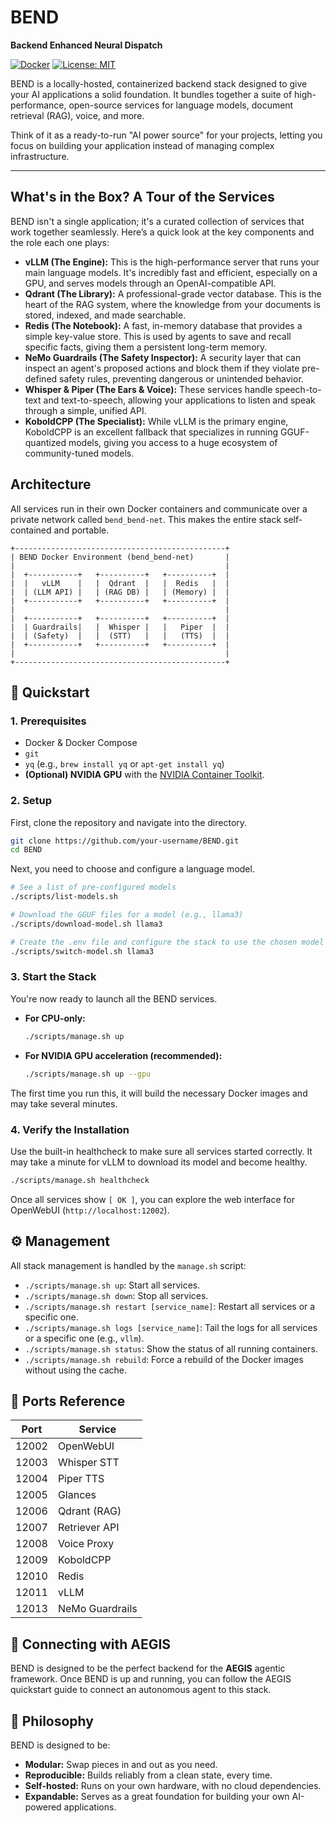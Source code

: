 # BEND
**Backend Enhanced Neural Dispatch**

[![Docker](https://img.shields.io/badge/containerized-Docker-blue)](https://www.docker.com/)
[![License: MIT](https://img.shields.io/badge/License-MIT-yellow.svg)](https://opensource.org/licenses/MIT)

BEND is a locally-hosted, containerized backend stack designed to give your AI applications a solid foundation. It bundles together a suite of high-performance, open-source services for language models, document retrieval (RAG), voice, and more.

Think of it as a ready-to-run "AI power source" for your projects, letting you focus on building your application instead of managing complex infrastructure.

---

## What's in the Box? A Tour of the Services

BEND isn't a single application; it's a curated collection of services that work together seamlessly. Here’s a quick look at the key components and the role each one plays:

-   **vLLM (The Engine):** This is the high-performance server that runs your main language models. It's incredibly fast and efficient, especially on a GPU, and serves models through an OpenAI-compatible API.
-   **Qdrant (The Library):** A professional-grade vector database. This is the heart of the RAG system, where the knowledge from your documents is stored, indexed, and made searchable.
-   **Redis (The Notebook):** A fast, in-memory database that provides a simple key-value store. This is used by agents to save and recall specific facts, giving them a persistent long-term memory.
-   **NeMo Guardrails (The Safety Inspector):** A security layer that can inspect an agent's proposed actions and block them if they violate pre-defined safety rules, preventing dangerous or unintended behavior.
-   **Whisper & Piper (The Ears & Voice):** These services handle speech-to-text and text-to-speech, allowing your applications to listen and speak through a simple, unified API.
-   **KoboldCPP (The Specialist):** While vLLM is the primary engine, KoboldCPP is an excellent fallback that specializes in running GGUF-quantized models, giving you access to a huge ecosystem of community-tuned models.

## Architecture

All services run in their own Docker containers and communicate over a private network called `bend_bend-net`. This makes the entire stack self-contained and portable.

```
+-----------------------------------------------+
| BEND Docker Environment (bend_bend-net)       |
|                                               |
|  +-----------+   +----------+   +----------+  |
|  |   vLLM    |   |  Qdrant  |   |  Redis   |  |
|  | (LLM API) |   | (RAG DB) |   | (Memory) |  |
|  +-----------+   +----------+   +----------+  |
|                                               |
|  +-----------+   +----------+   +----------+  |
|  | Guardrails|   |  Whisper |   |   Piper  |  |
|  | (Safety)  |   |  (STT)   |   |   (TTS)  |  |
|  +-----------+   +----------+   +----------+  |
|                                               |
+-----------------------------------------------+
```

## 🚀 Quickstart

### 1. Prerequisites

-   Docker & Docker Compose
-   `git`
-   `yq` (e.g., `brew install yq` or `apt-get install yq`)
-   **(Optional) NVIDIA GPU** with the [NVIDIA Container Toolkit](https://docs.nvidia.com/datacenter/cloud-native/container-toolkit/latest/install-guide.html).

### 2. Setup

First, clone the repository and navigate into the directory.

```bash
git clone https://github.com/your-username/BEND.git
cd BEND
```

Next, you need to choose and configure a language model.

```bash
# See a list of pre-configured models
./scripts/list-models.sh

# Download the GGUF files for a model (e.g., llama3)
./scripts/download-model.sh llama3

# Create the .env file and configure the stack to use the chosen model
./scripts/switch-model.sh llama3
```

### 3. Start the Stack

You're now ready to launch all the BEND services.

-   **For CPU-only:**
    ```bash
    ./scripts/manage.sh up
    ```
-   **For NVIDIA GPU acceleration (recommended):**
    ```bash
    ./scripts/manage.sh up --gpu
    ```

The first time you run this, it will build the necessary Docker images and may take several minutes.

### 4. Verify the Installation

Use the built-in healthcheck to make sure all services started correctly. It may take a minute for vLLM to download its model and become healthy.

```bash
./scripts/manage.sh healthcheck
```

Once all services show `[ OK ]`, you can explore the web interface for OpenWebUI (`http://localhost:12002`).

## ⚙️ Management

All stack management is handled by the `manage.sh` script:

-   `./scripts/manage.sh up`: Start all services.
-   `./scripts/manage.sh down`: Stop all services.
-   `./scripts/manage.sh restart [service_name]`: Restart all services or a specific one.
-   `./scripts/manage.sh logs [service_name]`: Tail the logs for all services or a specific one (e.g., `vllm`).
-   `./scripts/manage.sh status`: Show the status of all running containers.
-   `./scripts/manage.sh rebuild`: Force a rebuild of the Docker images without using the cache.

## 🎯 Ports Reference

| Port   | Service          |
|--------|------------------|
| 12002  | OpenWebUI        |
| 12003  | Whisper STT      |
| 12004  | Piper TTS        |
| 12005  | Glances          |
| 12006  | Qdrant (RAG)     |
| 12007  | Retriever API    |
| 12008  | Voice Proxy      |
| 12009  | KoboldCPP        |
| 12010  | Redis            |
| 12011  | vLLM             |
| 12013  | NeMo Guardrails  |

## 🤝 Connecting with AEGIS

BEND is designed to be the perfect backend for the **AEGIS** agentic framework. Once BEND is up and running, you can follow the AEGIS quickstart guide to connect an autonomous agent to this stack.

## 💬 Philosophy

BEND is designed to be:

-   **Modular:** Swap pieces in and out as you need.
-   **Reproducible:** Builds reliably from a clean state, every time.
-   **Self-hosted:** Runs on your own hardware, with no cloud dependencies.
-   **Expandable:** Serves as a great foundation for building your own AI-powered applications.
```